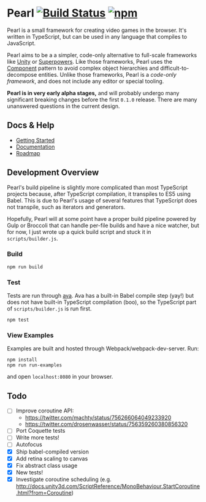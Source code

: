 # Pearl [![Build Status](https://travis-ci.org/thomasboyt/pearl.svg)](https://travis-ci.org/thomasboyt/pearl) [![npm](https://img.shields.io/npm/v/pearl.svg?maxAge=2592000)](https://www.npmjs.com/package/pearl)

Pearl is a small framework for creating video games in the browser. It's written in TypeScript, but can be used in any language that compiles to JavaScript.

Pearl aims to be a a simpler, code-only alternative to full-scale frameworks like [Unity](http://unity3d.com/) or [Superpowers](http://superpowers-html5.com/). Like those frameworks, Pearl uses the [Component](http://gameprogrammingpatterns.com/component.html) pattern to avoid complex object hierarchies and difficult-to-decompose entities. Unlike those frameworks, Pearl is a *code-only framework*, and does not include any editor or special tooling.

**Pearl is in very early alpha stages,** and will probably undergo many significant breaking changes before the first `0.1.0` release. There are many unanswered questions in the current design.

## Docs & Help

* [Getting Started](/docs/getting-started.md)
* [Documentation](/docs)
* [Roadmap](/Roadmap.md)

## Development Overview

Pearl's build pipeline is slightly more complicated than most TypeScript projects because, after TypeScript compilation, it transpiles to ES5 using Babel. This is due to Pearl's usage of several features that TypeScript does not transpile, such as iterators and generators.

Hopefully, Pearl will at some point have a proper build pipeline powered by Gulp or Broccoli that can handle per-file builds and have a nice watcher, but for now, I just wrote up a quick build script and stuck it in `scripts/builder.js`.

### Build

```
npm run build
```

### Test

Tests are run through [ava](https://github.com/avajs/ava). Ava has a built-in Babel compile step (yay!) but does not have built-in TypeScript compilation (boo), so the TypeScript part of `scripts/builder.js` is run first.

```
npm test
```

### View Examples

Examples are built and hosted through Webpack/webpack-dev-server. Run:

```
npm install
npm run run-examples
```

and open `localhost:8080` in your browser.

## Todo

- [ ] Improve coroutine API:
  - https://twitter.com/machty/status/756266064049233920
  - https://twitter.com/drosenwasser/status/756359260380856320
- [ ] Port Coquette tests
- [ ] Write more tests!
- [ ] Autofocus
- [x] Ship babel-compiled version
- [x] Add retina scaling to canvas
- [x] Fix abstract class usage
- [x] New tests!
- [x] Investigate coroutine scheduling (e.g. http://docs.unity3d.com/ScriptReference/MonoBehaviour.StartCoroutine.html?from=Coroutine)